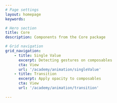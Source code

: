 ```yaml
---
# Page settings
layout: homepage
keywords:

# Hero section
title: Core
description: Components from the Core package

# Grid navigation
grid_navigation:
    - title: Single Value
      excerpt: Detecting gestures on composables
      cta: View
      url: '/academy/animation/singleValue'
    - title: Transition
      excerpt: Apply opacity to composables
      cta: View
      url: '/academy/animation/transition'
      
---
```

